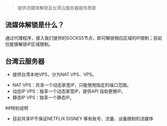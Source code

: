 > 提供流媒体解锁及台湾云服务器服务商家

## 流媒体解锁是什么？
通过代理程序，接入我们提供的SOCKS5节点，即可解锁相应区域的IP限制；目前仅能够解锁IP区域限制。

## 台湾云服务器
- 提供台湾本地VPS，分为NAT VPS、VPS。
* NAT VPS：共享一个动态家宽IP，只能使用指定的端口范围。
* 动态IP VPS：独享一个动态家宽IP，提供API 自助更换IP。
* 静态IP VPS：独享一个静态IP。

##特别说明
- 目前共享IP不保证NETFLIX DISNEY 等有账号、流量、设备限制的流媒体